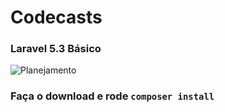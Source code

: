 # Codecasts

### Laravel 5.3 Básico

![Planejamento](http://imgur.com/a/UeAlq)

### Faça o download e rode `composer install`